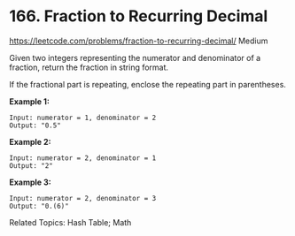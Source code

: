 # 166. Fraction to Recurring Decimal
<https://leetcode.com/problems/fraction-to-recurring-decimal/>
Medium

Given two integers representing the numerator and denominator of a fraction, return the fraction in string format.

If the fractional part is repeating, enclose the repeating part in parentheses.

**Example 1:**

    Input: numerator = 1, denominator = 2
    Output: "0.5"

**Example 2:**

    Input: numerator = 2, denominator = 1
    Output: "2"

**Example 3:**

    Input: numerator = 2, denominator = 3
    Output: "0.(6)"

Related Topics: Hash Table; Math